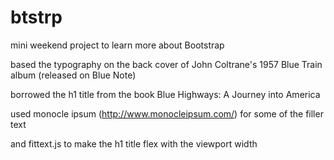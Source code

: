 btstrp
======

mini weekend project to learn more about Bootstrap

based the typography on the back cover of John Coltrane's 1957 Blue Train album (released on Blue Note)

borrowed the h1 title from the book Blue Highways: A Journey into America

used monocle ipsum (http://www.monocleipsum.com/) for some of the filler text

and fittext.js to make the h1 title flex with the viewport width


